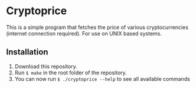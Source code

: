 # Cryptoprice

This is a simple program that fetches the price of various cryptocurrencies (internet connection required).
For use on UNIX based systems.


## Installation

1. Download this repository.
2. Run ```$ make``` in the root folder of the repository.
3. You can now run ```$ ./cryptoprice --help``` to see all available commands
